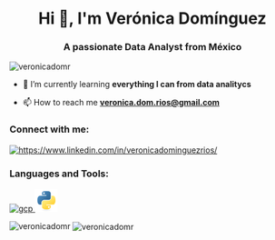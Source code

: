 <h1 align="center">Hi 👋, I'm Verónica Domínguez</h1>
<h3 align="center">A passionate Data Analyst from México</h3>

<p align="left"> <img src="https://komarev.com/ghpvc/?username=veronicadomr&label=Profile%20views&color=0e75b6&style=flat" alt="veronicadomr" /> </p>

- 🌱 I’m currently learning **everything I can from data analitycs**

- 📫 How to reach me **veronica.dom.rios@gmail.com**

<h3 align="left">Connect with me:</h3>
<p align="left">
<a href="https://linkedin.com/in/https://www.linkedin.com/in/veronicadominguezrios/" target="blank"><img align="center" src="https://raw.githubusercontent.com/rahuldkjain/github-profile-readme-generator/master/src/images/icons/Social/linked-in-alt.svg" alt="https://www.linkedin.com/in/veronicadominguezrios/" height="30" width="40" /></a>
</p>

<h3 align="left">Languages and Tools:</h3>
<p align="left"> <a href="https://cloud.google.com" target="_blank" rel="noreferrer"> <img src="https://www.vectorlogo.zone/logos/google_cloud/google_cloud-icon.svg" alt="gcp" width="40" height="40"/> </a> <a href="https://www.python.org" target="_blank" rel="noreferrer"> <img src="https://raw.githubusercontent.com/devicons/devicon/master/icons/python/python-original.svg" alt="python" width="40" height="40"/> </a> </p>

<p><img align="left" src="https://github-readme-stats.vercel.app/api/top-langs?username=veronicadomr&show_icons=true&locale=en&layout=compact" alt="veronicadomr" /></p>

<p>&nbsp;<img align="center" src="https://github-readme-stats.vercel.app/api?username=veronicadomr&show_icons=true&locale=en" alt="veronicadomr" /></p>

